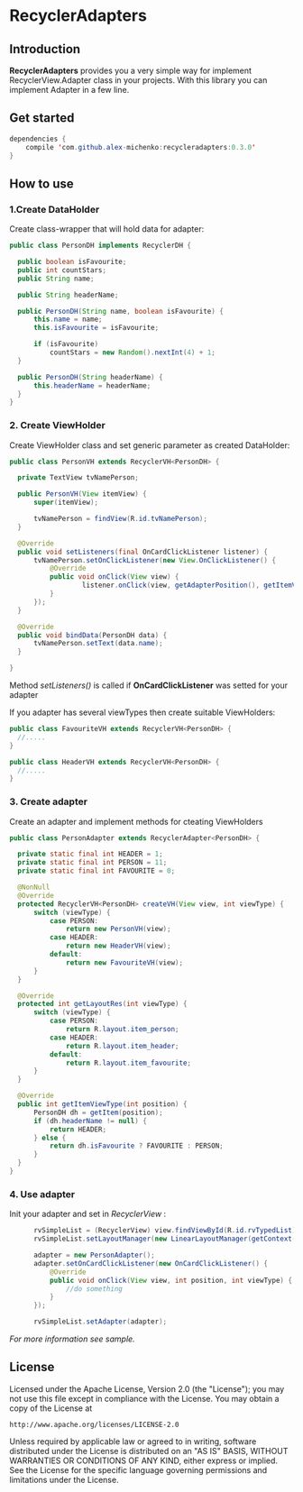 # RecyclerAdapters
## Introduction

  **RecyclerAdapters** provides you a very simple way for implement RecyclerView.Adapter class in your projects. 
  With this library you can implement Adapter in a few line.

## Get started

```java
dependencies {
    compile 'com.github.alex-michenko:recycleradapters:0.3.0'
}
```

## How to use

### 1.Create DataHolder
  Create class-wrapper that will hold data for adapter:
  ```java
  public class PersonDH implements RecyclerDH {

    public boolean isFavourite;
    public int countStars;
    public String name;

    public String headerName;

    public PersonDH(String name, boolean isFavourite) {
        this.name = name;
        this.isFavourite = isFavourite;

        if (isFavourite)
            countStars = new Random().nextInt(4) + 1;
    }

    public PersonDH(String headerName) {
        this.headerName = headerName;
    }
}
  ```
### 2. Create ViewHolder
  Create ViewHolder class and set generic parameter as created DataHolder:
  ```java
  public class PersonVH extends RecyclerVH<PersonDH> {

    private TextView tvNamePerson;

    public PersonVH(View itemView) {
        super(itemView);

        tvNamePerson = findView(R.id.tvNamePerson);
    }

    @Override
    public void setListeners(final OnCardClickListener listener) {
        tvNamePerson.setOnClickListener(new View.OnClickListener() {
            @Override
            public void onClick(View view) {
                    listener.onClick(view, getAdapterPosition(), getItemViewType());
            }
        });
    }

    @Override
    public void bindData(PersonDH data) {
        tvNamePerson.setText(data.name);
    }

}
  ```
  Method *setListeners()* is called if **OnCardClickListener** was setted for your adapter
  
  If you adapter has several viewTypes then create suitable ViewHolders:
  
  ```java
  public class FavouriteVH extends RecyclerVH<PersonDH> {
    //.....
  }
  ```
  
  ```java
  public class HeaderVH extends RecyclerVH<PersonDH> {
    //.....
  }
  ```
  
### 3. Create adapter

  Create an adapter and implement methods for cteating ViewHolders
  ```java
  public class PersonAdapter extends RecyclerAdapter<PersonDH> {

    private static final int HEADER = 1;
    private static final int PERSON = 11;
    private static final int FAVOURITE = 0;

    @NonNull
    @Override
    protected RecyclerVH<PersonDH> createVH(View view, int viewType) {
        switch (viewType) {
            case PERSON:
                return new PersonVH(view);
            case HEADER:
                return new HeaderVH(view);
            default:
                return new FavouriteVH(view);
        }
    }

    @Override
    protected int getLayoutRes(int viewType) {
        switch (viewType) {
            case PERSON:
                return R.layout.item_person;
            case HEADER:
                return R.layout.item_header;
            default:
                return R.layout.item_favourite;
        }
    }

    @Override
    public int getItemViewType(int position) {
        PersonDH dh = getItem(position);
        if (dh.headerName != null) {
            return HEADER;
        } else {
            return dh.isFavourite ? FAVOURITE : PERSON;
        }
    }
}
  ```
  
### 4. Use adapter
  Init your adapter and set in _RecyclerView_ :
  ```java
        rvSimpleList = (RecyclerView) view.findViewById(R.id.rvTypedList);
        rvSimpleList.setLayoutManager(new LinearLayoutManager(getContext()));

        adapter = new PersonAdapter();
        adapter.setOnCardClickListener(new OnCardClickListener() {
            @Override
            public void onClick(View view, int position, int viewType) {
                //do something
            }
        });

        rvSimpleList.setAdapter(adapter);
  ```
  
  *For more information see sample.*
  
## License

Licensed under the Apache License, Version 2.0 (the "License");
you may not use this file except in compliance with the License.
You may obtain a copy of the License at

    http://www.apache.org/licenses/LICENSE-2.0

Unless required by applicable law or agreed to in writing, software
distributed under the License is distributed on an "AS IS" BASIS,
WITHOUT WARRANTIES OR CONDITIONS OF ANY KIND, either express or implied.
See the License for the specific language governing permissions and
limitations under the License.
